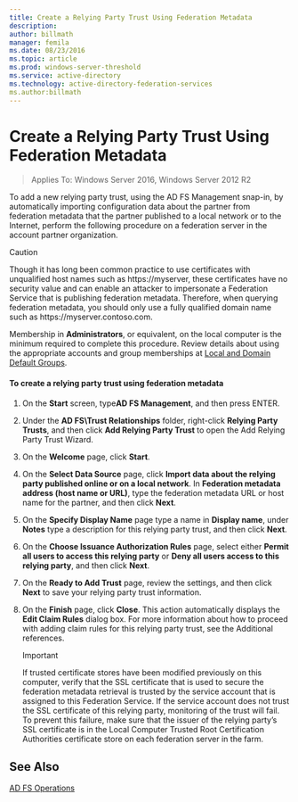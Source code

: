 ```yaml
---
title: Create a Relying Party Trust Using Federation Metadata
description:
author: billmath
manager: femila
ms.date: 08/23/2016
ms.topic: article
ms.prod: windows-server-threshold
ms.service: active-directory
ms.technology: active-directory-federation-services
ms.author:billmath
---
```


# Create a Relying Party Trust Using Federation Metadata

>Applies To: Windows Server 2016, Windows Server 2012 R2

To add a new relying party trust, using the AD FS Management snap\-in, by automatically importing configuration data about the partner from federation metadata that the partner published to a local network or to the Internet, perform the following procedure on a federation server in the account partner organization.  
  
> [!CAUTION]  
> Though it has long been common practice to use certificates with unqualified host names such as https:\/\/myserver, these certificates have no security value and can enable an attacker to impersonate a Federation Service that is publishing federation metadata. Therefore, when querying federation metadata, you should only use a fully qualified domain name such as https:\/\/myserver.contoso.com.  
  
Membership in **Administrators**, or equivalent, on the local computer is the minimum required to complete this procedure.  Review details about using the appropriate accounts and group memberships at [Local and Domain Default Groups](http://go.microsoft.com/fwlink/?LinkId=83477).   
  
#### To create a relying party trust using federation metadata  
  
1.  On the **Start** screen, type**AD FS Management**, and then press ENTER.  
  
2.  Under the **AD FS\\Trust Relationships** folder, right\-click **Relying Party Trusts**, and then click **Add Relying Party Trust** to open the Add Relying Party Trust Wizard.  
  
3.  On the **Welcome** page, click **Start**.  
  
4.  On the **Select Data Source** page, click **Import data about the relying party published online or on a local network**. In **Federation metadata address \(host name or URL\)**, type the federation metadata URL or host name for the partner, and then click **Next**.  
  
5.  On the **Specify Display Name** page type a name in **Display name**, under **Notes** type a description for this relying party trust, and then click **Next**.  
  
6.  On the **Choose Issuance Authorization Rules** page, select either **Permit all users to access this relying party** or **Deny all users access to this relying party**, and then click **Next**.  
  
7.  On the **Ready to Add Trust** page, review the settings, and then click **Next** to save your relying party trust information.  
  
8.  On the **Finish** page, click **Close**. This action automatically displays the **Edit Claim Rules** dialog box. For more information about how to proceed with adding claim rules for this relying party trust, see the Additional references.  
  
    > [!IMPORTANT]  
    > If trusted certificate stores have been modified previously on this computer, verify that the SSL certificate that is used to secure the federation metadata retrieval is trusted by the service account that is assigned to this Federation Service. If the service account does not trust the SSL certificate of this relying party, monitoring of the trust will fail. To prevent this failure, make sure that the issuer of the relying party’s SSL certificate is in the Local Computer Trusted Root Certification Authorities certificate store on each federation server in the farm.  

## See Also  
[AD FS Operations](../../ad-fs/AD-FS-2016-Operations.md) 



